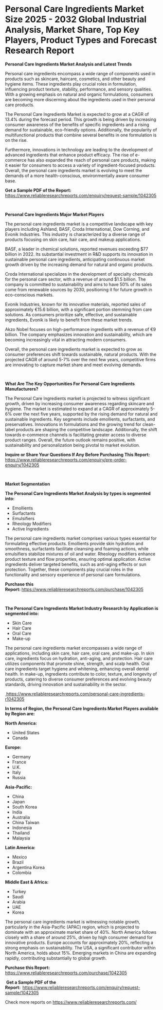 <p><h1>Personal Care Ingredients Market Size 2025 - 2032 Global Industrial Analysis, Market Share, Top Key Players, Product Types and Forecast Research Report</h1></p><p><strong>Personal Care Ingredients Market Analysis and Latest Trends</strong></p>
<p><p>Personal care ingredients encompass a wide range of components used in products such as skincare, haircare, cosmetics, and other beauty and hygiene items. These ingredients play crucial roles in formulation, influencing product texture, stability, performance, and sensory qualities. With a growing emphasis on natural and organic formulations, consumers are becoming more discerning about the ingredients used in their personal care products.</p><p>The Personal Care Ingredients Market is expected to grow at a CAGR of 13.4% during the forecast period. This growth is being driven by increasing consumer awareness of the benefits of specific ingredients and a rising demand for sustainable, eco-friendly options. Additionally, the popularity of multifunctional products that combine several benefits in one formulation is on the rise.</p><p>Furthermore, innovations in technology are leading to the development of advanced ingredients that enhance product efficacy. The rise of e-commerce has also expanded the reach of personal care products, making it easier for consumers to access a variety of ingredient-focused products. Overall, the personal care ingredients market is evolving to meet the demands of a more health-conscious, environmentally aware consumer base.</p></p>
<p><strong>Get a Sample PDF of the Report:&nbsp;</strong> <a href="https://www.reliableresearchreports.com/enquiry/request-sample/1042305?utm_campaign=2098&utm_medium=2&utm_source=Github&utm_content=ia&utm_term=04042025&utm_id=personal-care-ingredients">https://www.reliableresearchreports.com/enquiry/request-sample/1042305</a></p>
<p>&nbsp;</p>
<p><strong>Personal Care Ingredients Major Market Players</strong></p>
<p><p>The personal care ingredients market is a competitive landscape with key players including Ashland, BASF, Croda International, Dow Corning, and Evonik Industries. This industry is characterized by a diverse range of products focusing on skin care, hair care, and makeup applications.</p><p>BASF, a leader in chemical solutions, reported revenues exceeding $77 billion in 2022. Its substantial investment in R&D supports its innovation in sustainable personal care ingredients, anticipating continuous market growth driven by the increasing demand for natural and organic products.</p><p>Croda International specializes in the development of specialty chemicals for the personal care sector, with a revenue of around $1.5 billion. The company is committed to sustainability and aims to have 50% of its sales come from renewable sources by 2030, positioning it for future growth in eco-conscious markets.</p><p>Evonik Industries, known for its innovative materials, reported sales of approximately €15.6 billion, with a significant portion stemming from care solutions. As consumers prioritize safe, effective, and sustainable ingredients, Evonik is likely to benefit from these market trends.</p><p>Akzo Nobel focuses on high-performance ingredients with a revenue of €9 billion. The company emphasizes innovation and sustainability, which are becoming increasingly vital in attracting modern consumers.</p><p>Overall, the personal care ingredients market is expected to grow as consumer preferences shift towards sustainable, natural products. With the projected CAGR of around 5-7% over the next few years, competitive firms are innovating to capture market share and meet evolving demands.</p></p>
<p>&nbsp;</p>
<p><strong>What Are The Key Opportunities For Personal Care Ingredients Manufacturers?</strong></p>
<p><p>The Personal Care Ingredients market is projected to witness significant growth, driven by increasing consumer awareness regarding skincare and hygiene. The market is estimated to expand at a CAGR of approximately 5-6% over the next five years, supported by the rising demand for natural and sustainable ingredients. Key segments include emollients, surfactants, and preservatives. Innovations in formulations and the growing trend for clean-label products are shaping the competitive landscape. Additionally, the shift towards e-commerce channels is facilitating greater access to diverse product ranges. Overall, the future outlook remains positive, with sustainability and personalization being pivotal to market evolution.</p></p>
<p><strong>Inquire or Share Your Questions If Any Before Purchasing This Report:</strong> <a href="https://www.reliableresearchreports.com/enquiry/pre-order-enquiry/1042305?utm_campaign=2098&utm_medium=2&utm_source=Github&utm_content=ia&utm_term=04042025&utm_id=personal-care-ingredients">https://www.reliableresearchreports.com/enquiry/pre-order-enquiry/1042305</a></p>
<p>&nbsp;</p>
<p><strong>Market Segmentation</strong></p>
<p><strong>The Personal Care Ingredients Market Analysis by types is segmented into:</strong></p>
<p><ul><li>Emollients</li><li>Surfactants</li><li>Emulsifiers</li><li>Rheology Modifiers</li><li>Active Ingredients</li></ul></p>
<p><p>The personal care ingredients market comprises various types essential for formulating effective products. Emollients provide skin hydration and smoothness, surfactants facilitate cleansing and foaming actions, while emulsifiers stabilize mixtures of oil and water. Rheology modifiers enhance product texture and flow properties, ensuring optimal application. Active ingredients deliver targeted benefits, such as anti-aging effects or sun protection. Together, these components play crucial roles in the functionality and sensory experience of personal care formulations.</p></p>
<p><strong>Purchase this Report:&nbsp;</strong><a href="https://www.reliableresearchreports.com/purchase/1042305?utm_campaign=2098&utm_medium=2&utm_source=Github&utm_content=ia&utm_term=04042025&utm_id=personal-care-ingredients">https://www.reliableresearchreports.com/purchase/1042305</a></p>
<p>&nbsp;</p>
<p><strong>The Personal Care Ingredients Market Industry Research by Application is segmented into:</strong></p>
<p><ul><li>Skin Care</li><li>Hair Care</li><li>Oral Care</li><li>Make-up</li></ul></p>
<p><p>The personal care ingredients market encompasses a wide range of applications, including skin care, hair care, oral care, and make-up. In skin care, ingredients focus on hydration, anti-aging, and protection. Hair care utilizes components that promote shine, strength, and scalp health. Oral care ingredients target hygiene and whitening, enhancing overall dental health. In make-up, ingredients contribute to color, texture, and longevity of products, catering to diverse consumer preferences and evolving beauty standards, driving innovation and sustainability in the sector.</p></p>
<p><a href="https://www.reliableresearchreports.com/personal-care-ingredients-r1042305?utm_campaign=2098&utm_medium=2&utm_source=Github&utm_content=ia&utm_term=04042025&utm_id=personal-care-ingredients">&nbsp;https://www.reliableresearchreports.com/personal-care-ingredients-r1042305</a></p>
<p><strong>In terms of Region, the Personal Care Ingredients Market Players available by Region are:</strong></p>
<p>
    <p> <strong> North America: </strong>
        <ul>
            <li>United States</li>
            <li>Canada</li>
        </ul>
        </p> 
    <p> <strong> Europe: </strong>
        <ul>
            <li>Germany</li>
            <li>France</li>
            <li>U.K.</li>
            <li>Italy</li>
            <li>Russia</li>
        </ul>
        </p> 
    <p> <strong> Asia-Pacific: </strong>
        <ul>
            <li>China</li>
            <li>Japan</li>
            <li>South Korea</li>
            <li>India</li>
            <li>Australia</li>
            <li>China Taiwan</li>
            <li>Indonesia</li>
            <li>Thailand</li>
            <li>Malaysia</li>
        </ul>
        </p> 
    <p> <strong> Latin America: </strong>
        <ul>
            <li>Mexico</li>
            <li>Brazil</li>
            <li>Argentina Korea</li>
            <li>Colombia</li>
        </ul>
        </p> 
    <p> <strong> Middle East & Africa: </strong>
        <ul>
            <li>Turkey</li>
            <li>Saudi</li>
            <li>Arabia</li>
            <li>UAE</li>
            <li>Korea</li>
        </ul>
    </p>
    </p>
<p><p>The personal care ingredients market is witnessing notable growth, particularly in the Asia-Pacific (APAC) region, which is projected to dominate with an approximate market share of 40%. North America follows closely with a share of around 25%, driven by high consumer demand for innovative products. Europe accounts for approximately 20%, reflecting a strong emphasis on sustainability. The USA, a significant contributor within North America, holds about 15%. Emerging markets in China are expanding rapidly, contributing substantially to global growth.</p></p>
<p><strong>Purchase this Report: </strong><a href="https://www.reliableresearchreports.com/purchase/1042305?utm_campaign=2098&utm_medium=2&utm_source=Github&utm_content=ia&utm_term=04042025&utm_id=personal-care-ingredients">https://www.reliableresearchreports.com/purchase/1042305</a></p>
<p>&nbsp;<strong>Get a Sample PDF of the Report:&nbsp;&nbsp;</strong><a href="https://www.reliableresearchreports.com/enquiry/request-sample/1042305?utm_campaign=2098&utm_medium=2&utm_source=Github&utm_content=ia&utm_term=04042025&utm_id=personal-care-ingredients">https://www.reliableresearchreports.com/enquiry/request-sample/1042305</a></p>
<p><strong></strong></p>
<p>Check more reports on <a href="https://www.reliableresearchreports.com/?utm_campaign=2098&utm_medium=2&utm_source=Github&utm_content=ia&utm_term=04042025&utm_id=personal-care-ingredients">https://www.reliableresearchreports.com/</a></p>